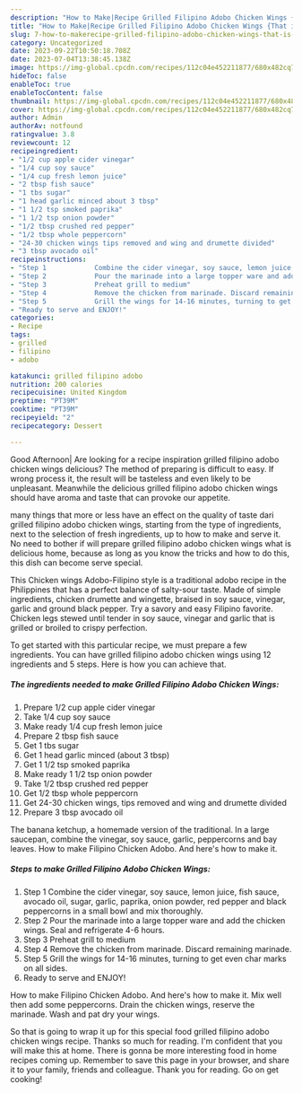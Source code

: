 ```yaml
---
description: "How to Make|Recipe Grilled Filipino Adobo Chicken Wings {That is Simple"
title: "How to Make|Recipe Grilled Filipino Adobo Chicken Wings {That is Simple"
slug: 7-how-to-makerecipe-grilled-filipino-adobo-chicken-wings-that-is-simple
category: Uncategorized
date: 2023-09-22T10:50:18.708Z
date: 2023-07-04T13:38:45.138Z
image: https://img-global.cpcdn.com/recipes/112c04e452211877/680x482cq70/grilled-filipino-adobo-chicken-wings-recipe-main-photo.jpg
hideToc: false
enableToc: true
enableTocContent: false
thumbnail: https://img-global.cpcdn.com/recipes/112c04e452211877/680x482cq70/grilled-filipino-adobo-chicken-wings-recipe-main-photo.jpg
cover: https://img-global.cpcdn.com/recipes/112c04e452211877/680x482cq70/grilled-filipino-adobo-chicken-wings-recipe-main-photo.jpg
author: Admin
authorAv: notfound
ratingvalue: 3.8
reviewcount: 12
recipeingredient:
- "1/2 cup apple cider vinegar"
- "1/4 cup soy sauce"
- "1/4 cup fresh lemon juice"
- "2 tbsp fish sauce"
- "1 tbs sugar"
- "1 head garlic minced about 3 tbsp"
- "1 1/2 tsp smoked paprika"
- "1 1/2 tsp onion powder"
- "1/2 tbsp crushed red pepper"
- "1/2 tbsp whole peppercorn"
- "24-30 chicken wings tips removed and wing and drumette divided"
- "3 tbsp avocado oil"
recipeinstructions:
- "Step 1            Combine the cider vinegar, soy sauce, lemon juice, fish sauce, avocado oil, sugar, garlic, paprika, onion powder, red pepper and black peppercorns in a small bowl and mix thoroughly."
- "Step 2            Pour the marinade into a large topper ware and add the chicken wings. Seal and refrigerate 4-6 hours."
- "Step 3            Preheat grill to medium"
- "Step 4            Remove the chicken from marinade. Discard remaining marinade."
- "Step 5            Grill the wings for 14-16 minutes, turning to get even char marks on all sides."
- "Ready to serve and ENJOY!"
categories:
- Recipe
tags:
- grilled
- filipino
- adobo

katakunci: grilled filipino adobo 
nutrition: 200 calories
recipecuisine: United Kingdom
preptime: "PT39M"
cooktime: "PT39M"
recipeyield: "2"
recipecategory: Dessert

---
```



Good Afternoon| Are looking for a recipe inspiration grilled filipino adobo chicken wings delicious? The method of preparing is difficult to easy. If wrong process it, the result will be tasteless and even likely to be unpleasant. Meanwhile the delicious grilled filipino adobo chicken wings should have aroma and taste that can provoke our appetite.






many things that more or less have an effect on the quality of taste dari grilled filipino adobo chicken wings, starting from the type of ingredients, next to the selection of fresh ingredients, up to how to make and serve it. No need to bother if will prepare grilled filipino adobo chicken wings what is delicious home, because as long as you know the tricks and how to do this, this dish can become serve special.


This Chicken wings Adobo-Filipino style is a traditional adobo recipe in the Philippines that has a perfect balance of salty-sour taste. Made of simple ingredients, chicken drumette and wingette, braised in soy sauce, vinegar, garlic and ground black pepper. Try a savory and easy Filipino favorite. Chicken legs stewed until tender in soy sauce, vinegar and garlic that is grilled or broiled to crispy perfection.


To get started with this particular recipe, we must prepare a few ingredients. You can have grilled filipino adobo chicken wings using 12 ingredients and 5 steps. Here is how you can achieve that.

<!--inarticleads1-->

##### The ingredients needed to make Grilled Filipino Adobo Chicken Wings:

1. Prepare 1/2 cup apple cider vinegar
1. Take 1/4 cup soy sauce
1. Make ready 1/4 cup fresh lemon juice
1. Prepare 2 tbsp fish sauce
1. Get 1 tbs sugar
1. Get 1 head garlic minced (about 3 tbsp)
1. Get 1 1/2 tsp smoked paprika
1. Make ready 1 1/2 tsp onion powder
1. Take 1/2 tbsp crushed red pepper
1. Get 1/2 tbsp whole peppercorn
1. Get 24-30 chicken wings, tips removed and wing and drumette divided
1. Prepare 3 tbsp avocado oil


The banana ketchup, a homemade version of the traditional. In a large saucepan, combine the vinegar, soy sauce, garlic, peppercorns and bay leaves. How to make Filipino Chicken Adobo. And here&#39;s how to make it. 

<!--inarticleads2-->

##### Steps to make Grilled Filipino Adobo Chicken Wings:

1. Step 1            Combine the cider vinegar, soy sauce, lemon juice, fish sauce, avocado oil, sugar, garlic, paprika, onion powder, red pepper and black peppercorns in a small bowl and mix thoroughly.
1. Step 2            Pour the marinade into a large topper ware and add the chicken wings. Seal and refrigerate 4-6 hours.
1. Step 3            Preheat grill to medium
1. Step 4            Remove the chicken from marinade. Discard remaining marinade.
1. Step 5            Grill the wings for 14-16 minutes, turning to get even char marks on all sides.
1. Ready to serve and ENJOY!

How to make Filipino Chicken Adobo. And here&#39;s how to make it. Mix well then add some peppercorns. Drain the chicken wings, reserve the marinade. Wash and pat dry your wings. 

So that is going to wrap it up for this special food grilled filipino adobo chicken wings recipe. Thanks so much for reading. I'm confident that you will make this at home. There is gonna be more interesting food in home recipes coming up. Remember to save this page in your browser, and share it to your family, friends and colleague. Thank you for reading. Go on get cooking!
